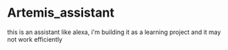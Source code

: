 # Artemis_assistant
this is an assistant like alexa, i'm building it as a learning project and it may not work efficiently

